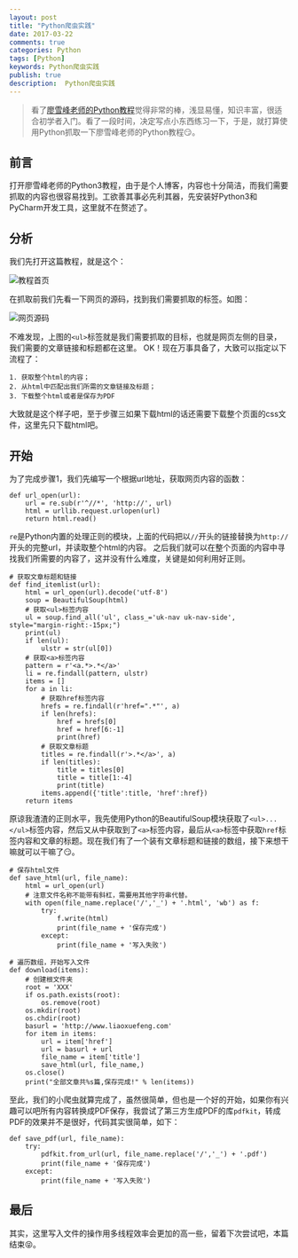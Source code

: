 ```yaml
---
layout: post
title: "Python爬虫实践"
date: 2017-03-22
comments: true
categories: Python
tags: [Python]
keywords: Python爬虫实践
publish: true
description:  Python爬虫实践
---
```

>看了[廖雪峰老师的Python教程](http://www.liaoxuefeng.com/wiki/0014316089557264a6b348958f449949df42a6d3a2e542c000)觉得非常的棒，浅显易懂，知识丰富，很适合初学者入门。看了一段时间，决定写点小东西练习一下，于是，就打算使用Python抓取一下廖雪峰老师的Python教程😏。

<!-- more -->
## 前言
打开廖雪峰老师的Python3教程，由于是个人博客，内容也十分简洁，而我们需要抓取的内容也很容易找到。工欲善其事必先利其器，先安装好Python3和PyCharm开发工具，这里就不在赘述了。
## 分析

我们先打开这篇教程，就是这个：

![教程首页](http://om6homgqk.bkt.clouddn.com/教程首页.png)

在抓取前我们先看一下网页的源码，找到我们需要抓取的标签。如图：

![网页源码](http://om6homgqk.bkt.clouddn.com/网页源码.png)

不难发现，上图的`<ul>`标签就是我们需要抓取的目标，也就是网页左侧的目录，我们需要的文章链接和标题都在这里。
OK！现在万事具备了，大致可以指定以下流程了：

```
1. 获取整个html的内容；
2. 从html中匹配出我们所需的文章链接及标题；
3. 下载整个html或者是保存为PDF
```
大致就是这个样子吧，至于步骤三如果下载html的话还需要下载整个页面的css文件，这里先只下载html吧。
## 开始
为了完成步骤1，我们先编写一个根据url地址，获取网页内容的函数：

```
def url_open(url):
    url = re.sub(r'^//*', 'http://', url)
    html = urllib.request.urlopen(url)
    return html.read()
```
`re`是Python内置的处理正则的模块，上面的代码把以`//`开头的链接替换为`http://`开头的完整url，并读取整个html的内容。
之后我们就可以在整个页面的内容中寻找我们所需要的内容了，这并没有什么难度，关键是如何利用好正则。

```
# 获取文章标题和链接
def find_itemlist(url):
    html = url_open(url).decode('utf-8')
    soup = BeautifulSoup(html)
    # 获取<ul>标签内容
    ul = soup.find_all('ul', class_='uk-nav uk-nav-side', style="margin-right:-15px;")
    print(ul)
    if len(ul):
        ulstr = str(ul[0])
    # 获取<a>标签内容
    pattern = r'<a.*>.*</a>'
    li = re.findall(pattern, ulstr)
    items = []
    for a in li:
        # 获取href标签内容
        hrefs = re.findall(r'href=".*"', a)
        if len(hrefs):
            href = hrefs[0]
            href = href[6:-1]
            print(href)
        # 获取文章标题
        titles = re.findall(r'>.*</a>', a)
        if len(titles):
            title = titles[0]
            title = title[1:-4]
            print(title)
        items.append({'title':title, 'href':href})
    return items
```
原谅我渣渣的正则水平，我先使用Python的BeautifulSoup模块获取了`<ul>...</ul>`标签内容，然后又从中获取到了`<a>`标签内容，最后从`<a>`标签中获取`href`标签内容和文章的标题。现在我们有了一个装有文章标题和链接的数组，接下来想干嘛就可以干嘛了😏。

```
# 保存html文件
def save_html(url, file_name):
    html = url_open(url)
    # 注意文件名称不能带有斜杠，需要用其他字符串代替。
    with open(file_name.replace('/','_') + '.html', 'wb') as f:
        try:
            f.write(html)
            print(file_name + '保存完成')
        except:
            print(file_name + '写入失败')
            
# 遍历数组，开始写入文件             
def download(items):
    # 创建根文件夹
    root = 'XXX'
    if os.path.exists(root):
        os.remove(root)
    os.mkdir(root)
    os.chdir(root)
    basurl = 'http://www.liaoxuefeng.com'
    for item in items:
        url = item['href']
        url = basurl + url
        file_name = item['title']
        save_html(url, file_name,)
    os.close()
    print("全部文章共%s篇,保存完成!" % len(items))

```
至此，我们的小爬虫就算完成了，虽然很简单，但也是一个好的开始，如果你有兴趣可以吧所有内容转换成PDF保存，我尝试了第三方生成PDF的库`pdfkit`，转成PDF的效果并不是很好，代码其实很简单，如下：

```
def save_pdf(url, file_name):
    try:
        pdfkit.from_url(url, file_name.replace('/','_') + '.pdf')
        print(file_name + '保存完成')
    except:
        print(file_name + '写入失败')
```
## 最后
其实，这里写入文件的操作用多线程效率会更加的高一些，留着下次尝试吧，本篇结束😝。

